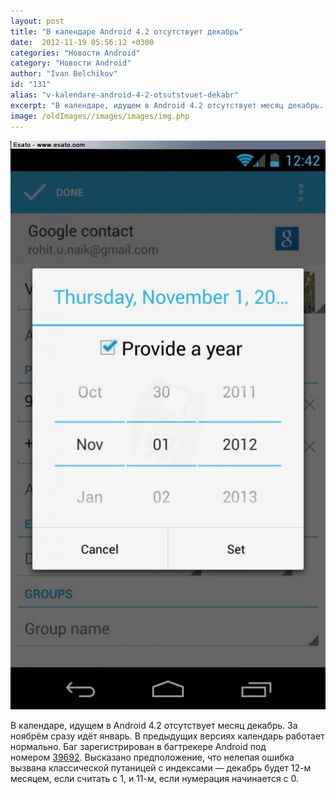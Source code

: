 ```yaml
---
layout: post
title: "В календаре Android 4.2 отсутствует декабрь"
date:  2012-11-19 05:56:12 +0300
categories: "Новости Android"
category: "Новости Android"
author: "Ivan Belchikov"
id: "131"
alias: "v-kalendare-android-4-2-otsutstvuet-dekabr"
excerpt: "В календаре, идущем в Android 4.2 отсутствует месяц декабрь. За ноябрём сразу идёт январь. В предыдущих версиях календарь работает нормально. Баг зарегистрирован в багтрекере Android под номером 39692. Высказано предположение, что нелепая ошибка вызвана классической путаницей с индексами — декабрь будет 12-м месяцем, если считать с 1, и 11-м, если нумерация начинается с 0. "
image: /oldImages//images/images/img.php
---
```

<img src="/oldImages/images/images/img.php" border="0" >

В календаре, идущем в Android 4.2 отсутствует месяц декабрь. За ноябрём сразу идёт январь. В предыдущих версиях календарь работает нормально. Баг зарегистрирован в багтрекере Android под номером <a href="#" rel="nofollow">39692</a>. Высказано предположение, что нелепая ошибка вызвана классической путаницей с индексами — декабрь будет 12-м месяцем, если считать с 1, и 11-м, если нумерация начинается с 0. 
